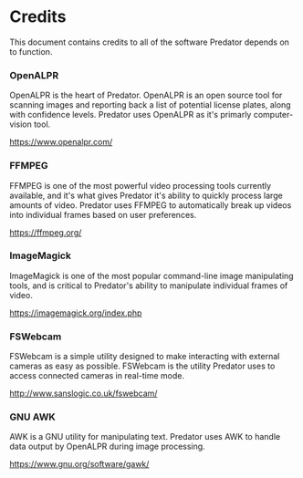 # Credits

This document contains credits to all of the software Predator depends on to function.


### OpenALPR

OpenALPR is the heart of Predator. OpenALPR is an open source tool for scanning images and reporting back a list of potential license plates, along with confidence levels. Predator uses OpenALPR as it's primarly computer-vision tool.

<https://www.openalpr.com/>


### FFMPEG

FFMPEG is one of the most powerful video processing tools currently available, and it's what gives Predator it's ability to quickly process large amounts of video. Predator uses FFMPEG to automatically break up videos into individual frames based on user preferences.

<https://ffmpeg.org/>


### ImageMagick

ImageMagick is one of the most popular command-line image manipulating tools, and is critical to Predator's ability to manipulate individual frames of video.

<https://imagemagick.org/index.php>


### FSWebcam

FSWebcam is a simple utility designed to make interacting with external cameras as easy as possible. FSWebcam is the utility Predator uses to access connected cameras in real-time mode.

<http://www.sanslogic.co.uk/fswebcam/>


### GNU AWK

AWK is a GNU utility for manipulating text. Predator uses AWK to handle data output by OpenALPR during image processing.

<https://www.gnu.org/software/gawk/>
